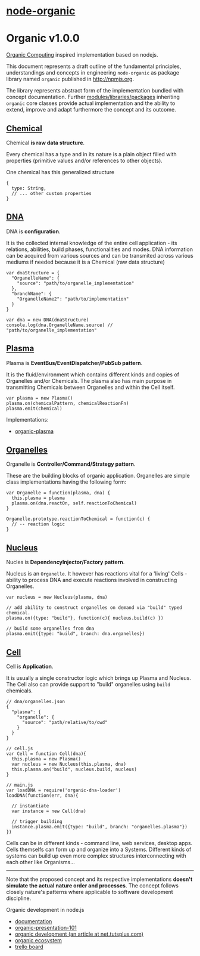 # [node-organic](http://node-organic.com)

# Organic v1.0.0

[Organic Computing](en.wikipedia.org/wiki/Organic_computing) inspired implementation based on nodejs.

This document represents a draft outline of the fundamental principles, understandings and concepts in engineering `node-organic` as package library named `organic` published in http://npmjs.org.

The library represents abstract form of the implementation bundled with concept documentation.
Further [modules/libraries/packages](http://node-organic.com/#/modules) inheriting `organic` core classes provide actual implementation and the ability to extend, improve and adapt furthermore the concept and its outcome.

## [Chemical](./Chemical.md)

Chemical **is raw data structure**.

Every chemical has a type and in its nature is a plain object filled with properties (primitive values and/or references to other objects).

One chemical has this generalized structure

    {
      type: String,
      // ... other custom properties
    }

## [DNA](./DNA.md)

DNA is **configuration**.

It is the collected internal knowledge of the entire cell application - its relations, abilities, build phases, functionalities and modes. DNA information can be acquired from various sources and can be transmited across various mediums if needed because it is a Chemical (raw data structure)

    var dnaStructure = {
      "OrganelleName": {
        "source": "path/to/organelle_implementation"
      },
      "branchName": {
        "OrganelleName2": "path/to/implementation"
      }
    }

    var dna = new DNA(dnaStructure)
    console.log(dna.OrganelleName.source) // "path/to/organelle_implementation"

## [Plasma](./Plasma.md)

Plasma is **EventBus/EventDispatcher/PubSub pattern**.

It is the fluid/environment which contains different kinds and copies of Organelles and/or Chemicals. The plasma also has main purpose in transmitting Chemicals between Organelles and within the Cell itself.

    var plasma = new Plasma()
    plasma.on(chemicalPattern, chemicalReactionFn)
    plasma.emit(chemical)

Implementations:

* [organic-plasma](https://github.com/outbounder/organic-plasma)

## [Organelles](./Organel.md)

Organelle is **Controller/Command/Strategy pattern**.

These are the building blocks of organic application. Organelles are simple class implementations having the following form:

    var Organelle = function(plasma, dna) {
      this.plasma = plasma
      plasma.on(dna.reactOn, self.reactionToChemical)
    }

    Organelle.prototype.reactionToChemical = function(c) {
      // -- reaction logic
    }

## [Nucleus](./Nucleus.md)

Nucles is **DependencyInjector/Factory pattern**.

Nucleus is an `Organelle`. It however has reactions vital for a 'living' Cells - ability to process DNA and execute reactions involved in constructing Organelles.

    var nucleus = new Nucleus(plasma, dna)

    // add ability to construct organelles on demand via "build" typed chemical.
    plasma.on({type: "build"}, function(c){ nucleus.build(c) })

    // build some organelles from dna
    plasma.emit({type: "build", branch: dna.organelles})

## [Cell](./docs/Cell.md)

Cell is **Application**.

It is usually a single constructor logic which brings up Plasma and Nucleus. The Cell also can provide support to "build" organelles using `build` chemicals.

    // dna/organelles.json
    {
      "plasma": {
        "organelle": {
          "source": "path/relative/to/cwd"
        }
      }
    }

    // cell.js
    var Cell = function Cell(dna){
      this.plasma = new Plasma()
      var nucleus = new Nucleus(this.plasma, dna)
      this.plasma.on("build", nucleus.build, nucleus)
    }

    // main.js
    var loadDNA = require('organic-dna-loader')
    loadDNA(function(err, dna){

      // instantiate
      var instance = new Cell(dna)

      // trigger building
      instance.plasma.emit({type: "build", branch: "organelles.plasma"})
    })


Cells can be in different kinds - command line, web services, desktop apps.
Cells themselfs can form up and organize into a Systems.
Different kinds of systems can build up even more complex structures interconnecting with each other like Organisms...

-----
Note that the proposed concept and its respective implementations **doesn't simulate the actual nature order and processes**.
The concept follows closely nature's patterns where applicable to software development discipline.


Organic development in node.js

* [documentation](https://github.com/VarnaLab/node-organic/blob/master/docs)
* [organic-presentation-101](http://outbounder.github.io/organic-presentation-101/#/)
* [organic development (an article at net.tutsplus.com)](http://net.tutsplus.com/tutorials/javascript-ajax/organic-development/)
* [organic ecosystem](http://wisdom.camplight.net/wisdom/51194d8ca672da1148000007/ecosystem)
* [trello board](https://trello.com/board/node-organic/50659ffd3a3664af033e2024)
